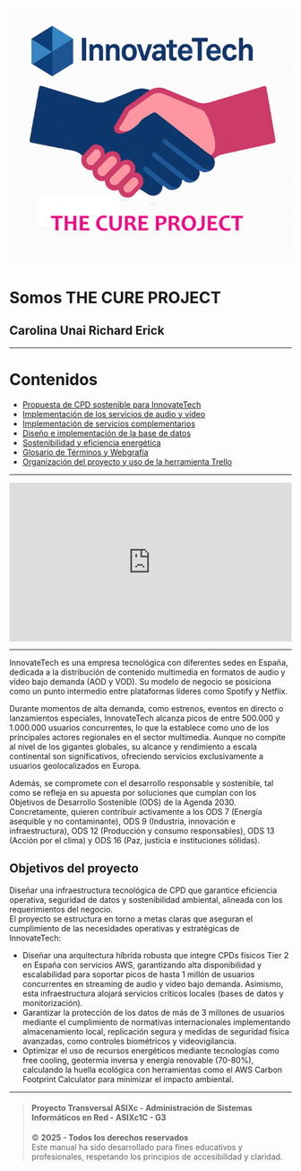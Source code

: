 ![i1](/src/pro_1/img1/portada.png)


# Somos THE CURE PROJECT
## **C**arolina **U**nai **R**ichard **E**rick

---

# Contenidos

- [Propuesta de CPD sostenible para InnovateTech](src/pro_1/1.md)
- [Implementación de los servicios de audio y vídeo](src/pro_2/2.md)
- [Implementación de servicios complementarios](src/pro_3/3.md)
- [Diseño e implementación de la base de datos](src/pro_4/4.md)
- [Sostenibilidad y eficiencia energética](src/pro_5/5.md)
- [Glosario de Términos y Webgrafía](src/pro_6/6.md)
- [Organización del proyecto y uso de la herramienta Trello](src/pro_7/7.md)

---

<div style="position: relative; overflow: hidden; aspect-ratio: 1920/1080"><iframe src="https://share.synthesia.io/embeds/videos/58c85291-c89f-47d3-8e40-0926f3196d0a" loading="lazy" title="Synthesia video player - Revolutionizing InnovateTech: Building a Sustainable Cloud Data Center" allowfullscreen allow="encrypted-media; fullscreen;" style="position: absolute; width: 100%; height: 100%; top: 0; left: 0; border: none; padding: 0; margin: 0; overflow:hidden;"></iframe></div>

---

InnovateTech es una empresa tecnológica con diferentes sedes en España, dedicada a la distribución de contenido multimedia en formatos de audio y vídeo bajo demanda (AOD y VOD). Su modelo de negocio se posiciona como un punto intermedio entre plataformas líderes como Spotify y Netflix. 

Durante momentos de alta demanda, como estrenos, eventos en directo o lanzamientos especiales, InnovateTech alcanza picos de entre 500.000 y 1.000.000 usuarios concurrentes, lo que la establece como uno de los principales actores regionales en el sector multimedia. Aunque no compite al nivel de los gigantes globales, su alcance y rendimiento a escala continental son significativos, ofreciendo servicios exclusivamente a usuarios geolocalizados en Europa.  

Además, se compromete con el desarrollo responsable y sostenible, tal como se refleja en su apuesta por soluciones que cumplan con los Objetivos de Desarrollo Sostenible (ODS) de la Agenda 2030. Concretamente, quieren contribuir activamente a los ODS 7 (Energía asequible y no contaminante), ODS 9 (Industria, innovación e infraestructura), ODS 12 (Producción y consumo responsables), ODS 13 (Acción por el clima) y ODS 16 (Paz, justicia e instituciones sólidas).

## Objetivos del proyecto

Diseñar una infraestructura tecnológica de CPD que garantice eficiencia operativa, seguridad de datos y sostenibilidad ambiental, alineada con los requerimientos del negocio.  
El proyecto se estructura en torno a metas claras que aseguran el cumplimiento de las necesidades operativas y estratégicas de InnovateTech:

- Diseñar una arquitectura híbrida robusta que integre CPDs físicos Tier 2 en España con servicios AWS, garantizando alta disponibilidad y escalabilidad para soportar picos de hasta 1 millón de usuarios concurrentes en streaming de audio y video bajo demanda. Asimismo, esta infraestructura alojará servicios críticos locales (bases de datos y monitorización).
- Garantizar la protección de los datos de más de 3 millones de usuarios mediante el cumplimiento de normativas internacionales implementando almacenamiento local, replicación segura y medidas de seguridad física avanzadas, como controles biométricos y videovigilancia.
- Optimizar el uso de recursos energéticos mediante tecnologías como free cooling, geotermia inversa y energía renovable (70-80%), calculando la huella ecológica con herramientas como el AWS Carbon Footprint Calculator para minimizar el impacto ambiental.

---

> #### Proyecto Transversal ASIXc -  Administración de Sistemas Informáticos en Red - ASIXc1C - G3
> © **2025 - Todos los derechos reservados**  
> Este manual ha sido desarrollado para fines educativos y profesionales, respetando los principios de accesibilidad y claridad.


